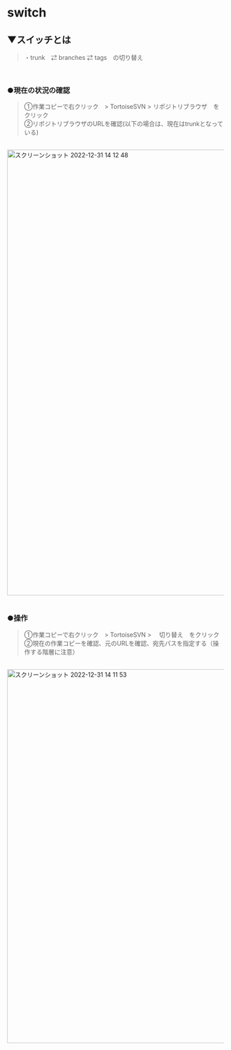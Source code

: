 # switch

## ▼スイッチとは
>・trunk　⇄ branches ⇄ tags　の切り替え<br>
<br>

### ●現在の状況の確認
>①作業コピーで右クリック　> TortoiseSVN > リポジトリブラウザ　をクリック<br>
>②リポジトリブラウザのURLを確認(以下の場合は、現在はtrunkとなっている)<br>
<br>
<img width="1037" alt="スクリーンショット 2022-12-31 14 12 48" src="https://user-images.githubusercontent.com/81621944/210125792-b0e98b63-ff58-457d-9f26-536f7ce2258f.png"><br>
<br>

### ●操作
>①作業コピーで右クリック　> TortoiseSVN > 　切り替え　をクリック<br>
>②現在の作業コピーを確認、元のURLを確認、宛先パスを指定する（操作する階層に注意）<br>
<br>
<img width="870" alt="スクリーンショット 2022-12-31 14 11 53" src="https://user-images.githubusercontent.com/81621944/210125759-b4d1778f-2039-490c-a3a8-b97a6c0267a5.png"><br>
<br>
